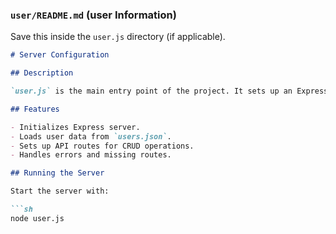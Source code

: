 
###  `user/README.md` (user Information)
Save this inside the `user.js` directory (if applicable).  

```markdown
# Server Configuration

## Description

`user.js` is the main entry point of the project. It sets up an Express server and defines routes for managing users.

## Features

- Initializes Express server.
- Loads user data from `users.json`.
- Sets up API routes for CRUD operations.
- Handles errors and missing routes.

## Running the Server

Start the server with:

```sh
node user.js
